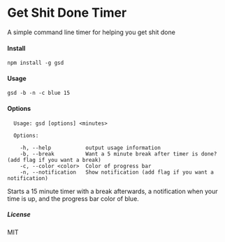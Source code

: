 # Get Shit Done Timer

A simple command line timer for helping you get shit done 

#### Install
```
npm install -g gsd
```

#### Usage

```
gsd -b -n -c blue 15
```

#### Options 

```
  Usage: gsd [options] <minutes>

  Options:

    -h, --help           output usage information
    -b, --break          Want a 5 minute break after timer is done? (add flag if you want a break)
    -c, --color <color>  Color of progress bar
    -n, --notification   Show notification (add flag if you want a notification)
```

Starts a 15 minute timer with a break afterwards, a notification when your time is up, and the progress bar color of blue. 

##### License

MIT
